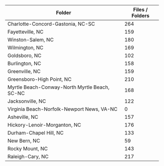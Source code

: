 | Folder                                        |   Files / Folders |
|-----------------------------------------------|-------------------|
| Charlotte-Concord-Gastonia, NC-SC             |               264 |
| Fayetteville, NC                              |               159 |
| Winston-Salem, NC                             |               180 |
| Wilmington, NC                                |               169 |
| Goldsboro, NC                                 |               102 |
| Burlington, NC                                |               158 |
| Greenville, NC                                |               159 |
| Greensboro-High Point, NC                     |               210 |
| Myrtle Beach-Conway-North Myrtle Beach, SC-NC |               168 |
| Jacksonville, NC                              |               122 |
| Virginia Beach-Norfolk-Newport News, VA-NC    |                 0 |
| Asheville, NC                                 |               157 |
| Hickory-Lenoir-Morganton, NC                  |               176 |
| Durham-Chapel Hill, NC                        |               133 |
| New Bern, NC                                  |                59 |
| Rocky Mount, NC                               |               143 |
| Raleigh-Cary, NC                              |               217 |